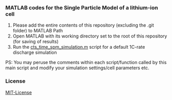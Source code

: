### MATLAB codes for the Single Particle Model of a lithium-ion cell

1. Please add the entire contents of this repository (excluding the .git folder) to MATLAB Path
2. Open MATLAB with its working directory set to the root of this repository (for saving of results)
3. Run the [cts_time_spm_simulation.m](./cts_time_spm_simulation.m) script for a default 1C-rate discharge simulation

PS: You may peruse the comments within each script/function called by this main script and modify your simulation settings/cell parameters etc.

### License

[MIT-License](https://opensource.org/licenses/MIT)